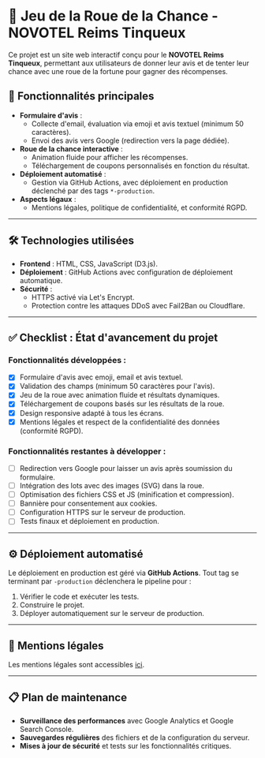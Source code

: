 # 🎡 Jeu de la Roue de la Chance - NOVOTEL Reims Tinqueux

Ce projet est un site web interactif conçu pour le **NOVOTEL Reims Tinqueux**, permettant aux utilisateurs de donner leur avis et de tenter leur chance avec une roue de la fortune pour gagner des récompenses.

## 🚀 Fonctionnalités principales

- **Formulaire d'avis** :
  - Collecte d'email, évaluation via emoji et avis textuel (minimum 50 caractères).
  - Envoi des avis vers Google (redirection vers la page dédiée).
- **Roue de la chance interactive** :
  - Animation fluide pour afficher les récompenses.
  - Téléchargement de coupons personnalisés en fonction du résultat.
- **Déploiement automatisé** :
  - Gestion via GitHub Actions, avec déploiement en production déclenché par des tags `*-production`.
- **Aspects légaux** :
  - Mentions légales, politique de confidentialité, et conformité RGPD.

---

## 🛠️ Technologies utilisées

- **Frontend** : HTML, CSS, JavaScript (D3.js).
- **Déploiement** : GitHub Actions avec configuration de déploiement automatique.
- **Sécurité** :
  - HTTPS activé via Let's Encrypt.
  - Protection contre les attaques DDoS avec Fail2Ban ou Cloudflare.

---

## ✅ Checklist : État d'avancement du projet

### Fonctionnalités développées :

- [x] Formulaire d'avis avec emoji, email et avis textuel.
- [x] Validation des champs (minimum 50 caractères pour l'avis).
- [x] Jeu de la roue avec animation fluide et résultats dynamiques.
- [x] Téléchargement de coupons basés sur les résultats de la roue.
- [x] Design responsive adapté à tous les écrans.
- [x] Mentions légales et respect de la confidentialité des données (conformité RGPD).

### Fonctionnalités restantes à développer :

- [ ] Redirection vers Google pour laisser un avis après soumission du formulaire.
- [ ] Intégration des lots avec des images (SVG) dans la roue.
- [ ] Optimisation des fichiers CSS et JS (minification et compression).
- [ ] Bannière pour consentement aux cookies.
- [ ] Configuration HTTPS sur le serveur de production.
- [ ] Tests finaux et déploiement en production.

---

## ⚙️ Déploiement automatisé

Le déploiement en production est géré via **GitHub Actions**. Tout tag se terminant par `-production` déclenchera le pipeline pour :

1. Vérifier le code et exécuter les tests.
2. Construire le projet.
3. Déployer automatiquement sur le serveur de production.

---

## 📜 Mentions légales

Les mentions légales sont accessibles [ici](https://novotel-reims-tinqueux.com/fr/mentions-legales.html).

---

## 📋 Plan de maintenance

- **Surveillance des performances** avec Google Analytics et Google Search Console.
- **Sauvegardes régulières** des fichiers et de la configuration du serveur.
- **Mises à jour de sécurité** et tests sur les fonctionnalités critiques.
